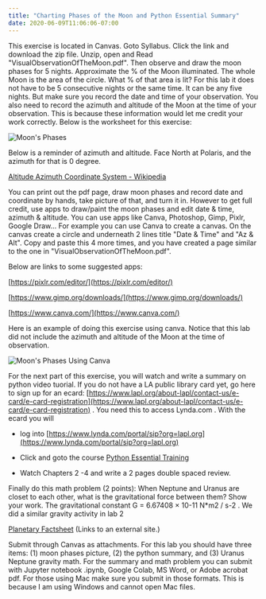 ```yaml
---
title: "Charting Phases of the Moon and Python Essential Summary"
date: 2020-06-09T11:06:06-07:00
---
```


This exercise is located in Canvas. Goto Syllabus. Click the link and download the zip file. Unzip, open and Read "VisualObservationOfTheMoon.pdf". Then observe and draw the moon phases for 5 nights. Approximate the % of the Moon illuminated. The whole Moon is the area of the circle. What % of that area is lit?  For this lab it does not have to be 5 consecutive nights or the same time. It can be any five nights. But make sure you record the date and time of your observation. You also need to record the azimuth and altitude of the Moon at the time of your observation. This is because these information would let me credit your work correctly. Below is the worksheet for this exercise:

![Moon's Phases](/img/moonphases.jpg)

Below is a reminder of azimuth and altitude. Face North at Polaris, and the azimuth for that is 0 degree. 

[Altitude Azimuth Coordinate System - Wikipedia](https://en.wikipedia.org/wiki/Horizontal_coordinate_system)

You can print out the pdf page, draw moon phases and record date and coordinate by hands, take picture of that, and turn it in. However to get full credit, use apps to draw/paint the moon phases and edit date & time, azimuth & altitude. You can use apps like Canva, Photoshop, Gimp, Pixlr, Google Draw... For example you can use Canva to create a canvas. On the canvas create a circle and underneath 2 lines title "Date & Time" and "Az & Alt". Copy and paste this 4 more times, and you have created a page similar to the one in "VisualObservationOfTheMoon.pdf". 


Below are links to some suggested apps:

[https://pixlr.com/editor/](https://pixlr.com/editor/)

[https://www.gimp.org/downloads/](https://www.gimp.org/downloads/)

[https://www.canva.com/](https://www.canva.com/)

Here is an example of doing this exercise using canva. Notice that this lab did not include the azimuth and altitude of the Moon at the time of observation.

![Moon's Phases Using Canva](/img/moonphasesfromstudent.jpg)


For the next part of this exercise, you will watch and write a summary on python video tuorial. If you do not have a LA public library card yet, go here to sign up for an ecard:  [https://www.lapl.org/about-lapl/contact-us/e-card/e-card-registration](https://www.lapl.org/about-lapl/contact-us/e-card/e-card-registration) . You need this to access Lynda.com . With the ecard you will

- log into [https://www.lynda.com/portal/sip?org=lapl.org](https://www.lynda.com/portal/sip?org=lapl.org) 
- Click and goto the course [Python Essential Training](https://www.lynda.com/Python-tutorials/Python-Essential-Training/614299-2.html?srchtrk=index%3a1%0alinktypeid%3a2%0aq%3apython+essential%0apage%3a1%0as%3arelevance%0asa%3atrue%0aproducttypeid%3a2)

- Watch Chapters 2 -4 and write a 2 pages double spaced review.

 

Finally do this math problem (2 points): When Neptune and Uranus are closet to each other, what is the gravitational force between them? Show your work. The gravitational constant G = 6.67408 × 10-11 N*m2 / s-2  . We did a similar gravity activity  in lab 2

[Planetary Factsheet](https://nssdc.gsfc.nasa.gov/planetary/factsheet/) (Links to an external site.)

Submit through Canvas as attachments. For this lab you should  have three items: (1) moon phases picture, (2) the python summary, and (3) Uranus Neptune gravity math. For the summary and math problem you can submit with Jupyter notebook .ipynb, Google Colab, MS Word, or Adobe acrobat pdf.  For those using Mac make sure you submit in those formats. This is because I am using Windows and cannot open Mac files.